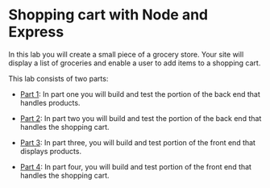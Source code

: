 # Shopping cart with Node and Express

In this lab you will create a small piece of a grocery store. Your site will
display a list of groceries and enable a user to add items to a shopping cart.

This lab consists of two parts:

- [Part 1](./part1.md): In part one you will build and test the portion of the
  back end that handles products.

- [Part 2](./part2.md): In part two you will build and test the portion of the
  back end that handles the shopping cart.

- [Part 3](./part3.md): In part three, you will build and test portion of the
  front end that displays products.

- [Part 4](./part4.md): In part four, you will build and test portion of the
  front end that handles the shopping cart.
